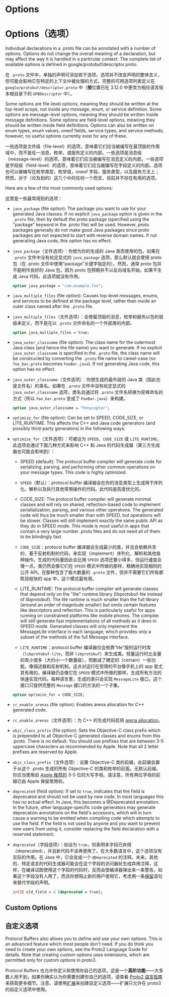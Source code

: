 
# Options

# Options（选项） 

Individual declarations in a .proto file can be annotated with a number of options. Options do not change the overall meaning of a declaration, but may affect the way it is handled in a particular context. The complete list of available options is defined in google/protobuf/descriptor.proto.

在 `.proto` 文件中，单独的声明可添加若干选项。选项并不改变声明的整体含义，但可能会影响它在特定的上下文中被处理的方式。完整的可用选项列表定义在 `google/protobuf/descriptor.proto` 中（**按**位置已在 3.12.0 中更改为相应语言版本根目录下的 `GPBDescriptor` 中）。

Some options are file-level options, meaning they should be written at the top-level scope, not inside any message, enum, or service definition. Some options are message-level options, meaning they should be written inside message definitions. Some options are field-level options, meaning they should be written inside field definitions. Options can also be written on enum types, enum values, oneof fields, service types, and service methods; however, no useful options currently exist for any of these.

一些选项是文件级（file-level）的选项，意味着它们应当被编写在最顶层的作用域中，而不是任一消息，枚举，或服务定义的内部。一些选项是消息级（message-level）的选项，意味着它们应当被编写在消息定义的内部。一些选项是字段级（field-level）的选项，意味着它们应当被编写在字段定义的内部。选项也可以被编写在枚举类型，枚举值，oneof 字段，服务类型，以及服务方法上；然而，对于（论及到的）这几个中的任何一个而言，目前并不存在有用的选项。

Here are a few of the most commonly used options:

这里是一些最常用到的选项：

* `java_package` (file option): The package you want to use for your generated Java classes. If no explicit `java_package` option is given in the `.proto` file, then by default the proto package (specified using the "package" keyword in the .proto file) will be used. However, proto packages generally do not make good Java packages since proto packages are not expected to start with reverse domain names. If not generating Java code, this option has no effect.

* `java_package`（文件选项）：你想为你的生成的 Java 类而使用的包。如果在 `.proto` 文件中没有给定显式的 `java_package` 选项，那么默认就会使用 proto 包（在 .proto 文件中使用“package”关键字指定的）。然而，通常 proto 包并不能制作良好的 Java 包，因为 proto 包预期并不以反向域名开始。如果不生成 Java 代码，此选项就没有作用。

    ```proto
    option java_package = "com.example.foo";
    ```


* `java_multiple_files` (file option): Causes top-level messages, enums, and services to be defined at the package level, rather than inside an outer class named after the `.proto` file.

* `java_multiple_files`（文件选项）：会使最顶层的消息，枚举和服务以包的层级来定义，而不是在以 `.proto` 文件命名的一个外部类的内部。

    ```proto
    option java_multiple_files = true;
    ```

* `java_outer_classname` (file option): The class name for the outermost Java class (and hence the file name) you want to generate. If no explicit `java_outer_classname` is specified in the `.proto` file, the class name will be constructed by converting the `.proto` file name to camel-case (so `foo_bar.proto` becomes `FooBar.java`). If not generating Java code, this option has no effect.

* `java_outer_classname`（文件选项）：你想生成的最外层的 Java 类（因此也是文件名）的类名。如果在 `.proto` 文件中没有给定显式的 `java_outer_classname` 选项，类名会通过将 `.proto` 文件名转换为驼峰命名的方式（所以 `foo_bar.proto` 变成了 `FooBar.java`）来构建。

    ```proto
    option java_outer_classname = "Ponycopter";
    ```

* `optimize_for` (file option): Can be set to SPEED, CODE_SIZE, or LITE_RUNTIME. This affects the C++ and Java code generators (and possibly third-party generators) in the following ways:

* `optimize_for`（文件选项）：可被设为 `SPEED`、`CODE_SIZE` 或 `LITE_RUNTIME`。此选项会通过下面几种方式来影响 C++ 和 Java 的代码生成器（第三方生成器也可能会影响到）：

    * SPEED (default): The protocol buffer compiler will generate code for serializing, parsing, and performing other common operations on your message types. This code is highly optimized.

    * `SPEED`（默认）：protocol buffer 编译器会在你的消息类型上生成用于序列化、解析以及执行其他常用操作的代码。此代码是高度优化的。

    * CODE_SIZE: The protocol buffer compiler will generate minimal classes and will rely on shared, reflection-based code to implement serialialization, parsing, and various other operations. The generated code will thus be much smaller than with SPEED, but operations will be slower. Classes will still implement exactly the same public API as they do in SPEED mode. This mode is most useful in apps that contain a very large number .proto files and do not need all of them to be blindingly fast.

    * `CODE_SIZE`：protocol buffer 编译器会生成最少的类，并且会依赖共享的、基于反射机制的代码，来实现（implement）序列化、解析和其他各种操作。生成的代码量因此会比用 `SPEED` 选项还要小得多，但运行速度会慢一点。类仍然会像它们在 `SPEED` 模式中所做的那样，精确地实现相同的公开 API。在那种包含了极大数量的 `.proto` 文件，但并不需要它们所有都眩目般快的 app 中，这个模式最有用。

    * LITE_RUNTIME: The protocol buffer compiler will generate classes that depend only on the "lite" runtime library (libprotobuf-lite instead of libprotobuf). The lite runtime is much smaller than the full library (around an order of magnitude smaller) but omits certain features like descriptors and reflection. This is particularly useful for apps running on constrained platforms like mobile phones. The compiler will still generate fast implementations of all methods as it does in SPEED mode. Generated classes will only implement the MessageLite interface in each language, which provides only a subset of the methods of the full Message interface.

    * `LITE_RUNTIME`：protocol buffer 编译器仅会依靠“lite”版的运行时库（`libprotobuf-lite`，而非 `libprotobuf`）来生成类。轻量运行时比全量的库小很多（大约小一个数量级），但删减了确定的（certain）一些功能，像描述器和反射机制。这点对运行在受限的平台像手机上的 app 是尤其有用的。编译器仍会像它在 `SPEED` 模式中所做的那样，生成所有方法的快速实现代码。每种语言里，生成的类只会实现 `MessageLite` 接口，这个接口只提供完整的 `Message` 接口的方法的一个子集。

    ```proto
    option optimize_for = CODE_SIZE;
    ```

* `cc_enable_arenas` (file option): Enables arena allocation for C++ generated code.

* `cc_enable_arenas`（文件选项）：为 C++ 的生成代码启用 [arena allocation](https://developers.google.com/protocol-buffers/docs/reference/arenas)。

* `objc_class_prefix` (file option): Sets the Objective-C class prefix which is prepended to all Objective-C generated classes and enums from this .proto. There is no default. You should use prefixes that are between 3-5 uppercase characters as recommended by Apple. Note that all 2 letter prefixes are reserved by Apple.

* `objc_class_prefix`（文件选项）：设置 Objective-C 类的前缀，此前缀会置于从这个 .proto 生成的所有 Objective-C 的类和枚举的前面。无默认前缀。你应当使用由 [Apple 推荐的](https://developer.apple.com/library/ios/documentation/Cocoa/Conceptual/ProgrammingWithObjectiveC/Conventions/Conventions.html#//apple_ref/doc/uid/TP40011210-CH10-SW4) 3-5 位的大写字母。请注意，所有两位字母的前缀已由 Apple 保留使用权。

* `deprecated` (field option): If set to `true`, indicates that the field is deprecated and should not be used by new code. In most languages this has no actual effect. In Java, this becomes a @Deprecated annotation. In the future, other language-specific code generators may generate deprecation annotations on the field's accessors, which will in turn cause a warning to be emitted when compiling code which attempts to use the field. If the field is not used by anyone and you want to prevent new users from using it, consider replacing the field declaration with a reserved statement.

* `deprecated`（字段选项）：如设为 `true`，则表明本字段已弃用（deprecated），并且新代码不该再使用了。在大多数语言中，这个选项没有实际的作用。在 Java 中，它会变成一个 `@Deprecated` 的注释。未来，其他的、特定语言的代码生成器可能会在这个字段的访问器处生成弃用注释，这样，在编译试图使用这个字段的代码时，反而会使编译器弹出来一条警告。如果这个字段没有人用了，而且你想阻止新的用户使用它，考虑用一条[保留](https://developers.google.com/protocol-buffers/docs/proto3#reserved)语句来替代字段的声明。

    ```proto
    int32 old_field = 6 [deprecated = true];
    ```

## Custom Options

## 自定义选项

Protocol Buffers also allows you to define and use your own options. This is an advanced feature which most people don't need. If you do think you need to create your own options, see the Proto2 Language Guide for details. Note that creating custom options uses extensions, which are permitted only for custom options in proto3.

Protocol Buffers 也允许你定义和使用你自己的选项。这是一个**高阶功能**——大多数人用不到。如果你确实认为你需要创建你自己的选项，请查看 [Proto2 语言指南](https://developers.google.com/protocol-buffers/docs/proto#customoptions)来获取更多细节。注意，请使用[扩展](https://developers.google.com/protocol-buffers/docs/proto#extensions)来创建自定义选项——扩展只允许在 proto3 的自定义选项中使用。
